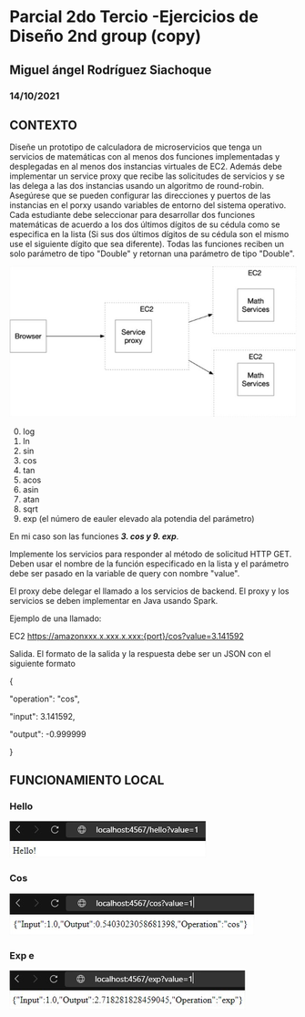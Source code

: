 # Parcial 2do Tercio -Ejercicios de Diseño 2nd group (copy)
## Miguel ángel Rodríguez Siachoque
### 14/10/2021

## CONTEXTO
Diseñe un prototipo de calculadora de microservicios que tenga un servicios de matemáticas con al menos dos funciones implementadas y desplegadas en al menos dos instancias virtuales de EC2. Además debe implementar un service proxy que recibe las solicitudes de servicios y se las delega a las dos instancias usando un algoritmo de round-robin. Asegúrese que se pueden configurar las direcciones y puertos de las instancias en el porxy usando variables de entorno del sistema operativo. Cada estudiante debe seleccionar para desarrollar dos funciones matemáticas de acuerdo a los dos últimos dígitos de su cédula como se especifica en la lista (Si sus dos últimos dígitos de su cédula son el mismo use el siguiente dígito que sea diferente). Todas las funciones reciben un solo parámetro de tipo "Double" y retornan una parámetro de tipo "Double".

![Imagen](Images/Image0.jpg)<br>

0. log
1. ln
2. sin
3. cos
4. tan
5. acos
6. asin
7. atan
8. sqrt
9. exp (el número de eauler elevado ala potendia del parámetro)

En mi caso son las funciones ___3. cos y 9. exp___.

Implemente los servicios para responder al método de solicitud HTTP GET. Deben usar el nombre de la función especificado en la lista y el parámetro debe ser pasado en la variable de query con nombre "value".

El proxy debe delegar el llamado a los servicios de backend. El proxy y los servicios se deben implementar en Java usando Spark.


Ejemplo de una llamado:

EC2
https://amazonxxx.x.xxx.x.xxx:{port}/cos?value=3.141592

Salida. El formato de la salida y la respuesta debe ser un JSON con el siguiente formato

{

 "operation": "cos",

 "input":  3.141592,

 "output":  -0.999999

}

## FUNCIONAMIENTO LOCAL
### Hello
![Imagen](Images/Image1.jpg)<br>
### Cos
![Imagen](Images/Image2.jpg)<br>
### Exp e 
![Imagen](Images/Image3.jpg)<br>